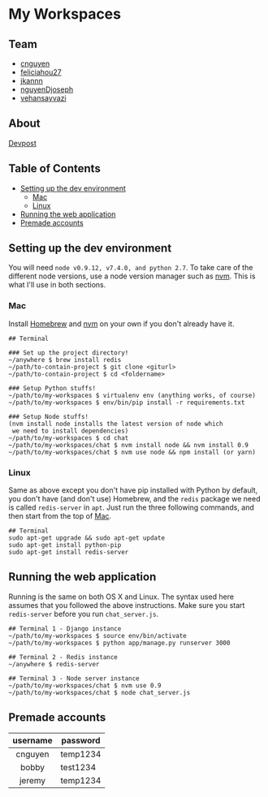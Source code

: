 # My Workspaces
## Team
* [cnguyen](https://github.com/ChauTNguyen)
* [feliciahou27](https://github.com/feliciahou27)
* [jkannn](https://github.com/jkannn)
* [nguyenDjoseph](https://github.com/nguyenDjoseph)
* [vehansayvazi](https://github.com/vehansayvazi)

## About
[Devpost](https://devpost.com/software/my-workspaces)

## Table of Contents
* [Setting up the dev environment](#setting-up-the-dev-environment)
    * [Mac](#mac)
    * [Linux](#linux)
* [Running the web application](#running-the-web-application)
* [Premade accounts](#premade-accounts)

## Setting up the dev environment
You will need ```node v0.9.12, v7.4.0, and python 2.7```.
To take care of the different node versions, use a node version manager such as [nvm](https://github.com/creationix/nvm). This is what I'll use in both sections.

### Mac
Install [Homebrew](https://brew.sh/) and [nvm](https://github.com/creationix/nvm#install-script) on your own if you don't already have it.

```
## Terminal

### Set up the project directory!
~/anywhere $ brew install redis
~/path/to-contain-project $ git clone <giturl>
~/path/to-contain-project $ cd <foldername>

### Setup Python stuffs!
~/path/to/my-workspaces $ virtualenv env (anything works, of course)
~/path/to/my-workspaces $ env/bin/pip install -r requirements.txt

### Setup Node stuffs!
(nvm install node installs the latest version of node which
 we need to install dependencies)
~/path/to/my-workspaces $ cd chat
~/path/to/my-workspaces/chat $ nvm install node && nvm install 0.9
~/path/to/my-workspaces/chat $ nvm use node && npm install (or yarn)
```


### Linux
Same as above except you don't have pip installed with Python by default, you don't have (and don't use) Homebrew, and the ```redis``` package we need is called ```redis-server``` in ```apt```. Just run the three following commands, and then start from the top of [Mac](#mac).

```
## Terminal
sudo apt-get upgrade && sudo apt-get update
sudo apt-get install python-pip
sudo apt-get install redis-server
```

## Running the web application
Running is the same on both OS X and Linux. The syntax used here assumes that you followed the above instructions. Make sure you start ```redis-server``` before you run ```chat_server.js```.

```
## Terminal 1 - Django instance
~/path/to/my-workspaces $ source env/bin/activate
~/path/to/my-workspaces $ python app/manage.py runserver 3000
```

```
## Terminal 2 - Redis instance
~/anywhere $ redis-server
```

```
## Terminal 3 - Node server instance
~/path/to/my-workspaces/chat $ nvm use 0.9
~/path/to/my-workspaces/chat $ node chat_server.js
```

## Premade accounts
| username | password |
|:--------:|----------|
| cnguyen  | temp1234 |
| bobby    | test1234 |
| jeremy   | temp1234 |